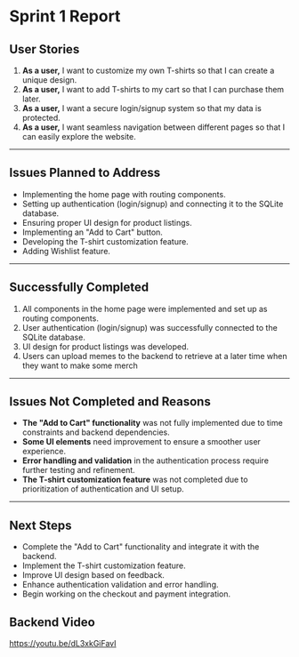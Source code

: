 # Sprint 1 Report

## User Stories

1. **As a user,** I want to customize my own T-shirts so that I can create a unique design.  
2. **As a user,** I want to add T-shirts to my cart so that I can purchase them later.  
3. **As a user,** I want a secure login/signup system so that my data is protected.  
4. **As a user,** I want seamless navigation between different pages so that I can easily explore the website.  

---

## Issues Planned to Address  

- Implementing the home page with routing components.  
- Setting up authentication (login/signup) and connecting it to the SQLite database.  
- Ensuring proper UI design for product listings.  
- Implementing an "Add to Cart" button.  
- Developing the T-shirt customization feature.  
- Adding Wishlist feature.
---

## Successfully Completed  

1. All components in the home page were implemented and set up as routing components.  
2. User authentication (login/signup) was successfully connected to the SQLite database.  
3. UI design for product listings was developed.
4. Users can upload memes to the backend to retrieve at a later time when they want to make some merch

---

## Issues Not Completed and Reasons  

- **The "Add to Cart" functionality** was not fully implemented due to time constraints and backend dependencies.  
- **Some UI elements** need improvement to ensure a smoother user experience.  
- **Error handling and validation** in the authentication process require further testing and refinement.  
- **The T-shirt customization feature** was not completed due to prioritization of authentication and UI setup.  

---

## Next Steps  

- Complete the "Add to Cart" functionality and integrate it with the backend.  
- Implement the T-shirt customization feature.  
- Improve UI design based on feedback.  
- Enhance authentication validation and error handling.  
- Begin working on the checkout and payment integration.  


## Backend Video
https://youtu.be/dL3xkGiFavI
